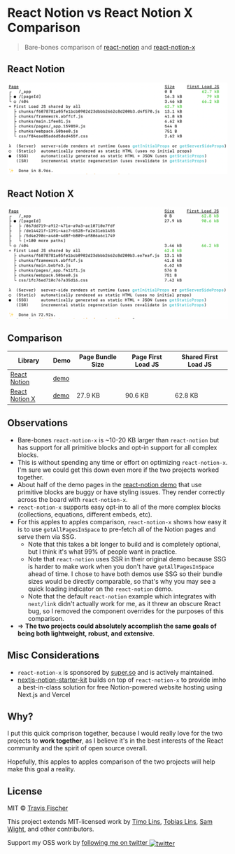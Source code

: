 # React Notion vs React Notion X Comparison

> Bare-bones comparison of [react-notion](https://github.com/splitbee/react-notion) and [react-notion-x](https://github.com/NotionX/react-notion-x)

## React Notion

<a href="https://test-react-notion.vercel.app">
  <p align="center">
    <img alt="React Notion" src="https://raw.githubusercontent.com/transitive-bullshit/test-react-notion/master/media/nextjs-example-react-notion-bare-bones.png">
  </p>
</a>

## React Notion X

<a href="https://test-react-notion-x.vercel.app">
  <p align="center">
    <img alt="React Notion X" src="https://raw.githubusercontent.com/transitive-bullshit/test-react-notion/master/media/nextjs-example-react-notion-x-bare-bones.png">
  </p>
</a>

## Comparison

| Library                                                     | Demo                                           | Page Bundle Size | Page First Load JS | Shared First Load JS |
| ----------------------------------------------------------- | ---------------------------------------------- | ---------------- | ------------------ | -------------------- |
| [React Notion](https://github.com/splitbee/react-notion)    | [demo](https://test-react-notion.vercel.app)   |
| [React Notion X](https://github.com/NotionX/react-notion-x) | [demo](https://test-react-notion-x.vercel.app) | 27.9 KB          | 90.6 KB            | 62.8 KB              |

## Observations

- Bare-bones `react-notion-x` is ~10-20 KB larger than `react-notion` but has support for all primitive blocks and opt-in support for all complex blocks.
- This is without spending any time or effort on optimizing `react-notion-x`. I'm sure we could get this down even more if the two projects worked together.
- About half of the demo pages in the [react-notion demo]() that use primitive blocks are buggy or have styling issues. They render correctly across the board with `react-notion-x`.
- `react-notion-x` supports easy opt-in to all of the more complex blocks (collections, equations, different embeds, etc).
- For this apples to apples comparison, `react-notion-x` shows how easy it is to use `getAllPagesInSpace` to pre-fetch all of the Notion pages and serve them via SSG.
  - Note that this takes a bit longer to build and is completely optional, but I think it's what 99% of people want in practice.
  - Note that `react-notion` uses SSR in their original demo because SSG is harder to make work when you don't have `getAllPagesInSpace` ahead of time. I chose to have both demos use SSG so their bundle sizes would be directly comparable, so that's why you may see a quick loading indicator on the `react-notion` demo.
  - Note that the default `react-notion` example which integrates with `next/link` didn't actually work for me, as it threw an obscure React bug, so I removed the component overrides for the purposes of this comparison.
- => **The two projects could absolutely accomplish the same goals of being both lightweight, robust, and extensive**.

## Misc Considerations

- `react-notion-x` is sponsored by [super.so](https://s.super.so/x) and is actively maintained.
- [nextjs-notion-starter-kit](https://github.com/transitive-bullshit/nextjs-notion-starter-kit) builds on top of `react-notion-x` to provide imho a best-in-class solution for free Notion-powered website hosting using Next.js and Vercel

## Why?

I put this quick comprison together, because I would really love for the two projects to **work together**, as I believe it's in the best interests of the React community and the spirit of open source overall.

Hopefully, this apples to apples comparison of the two projects will help make this goal a reality.

## License

MIT © [Travis Fischer](https://transitivebullsh.it)

This project extends MIT-licensed work by [Timo Lins](https://twitter.com/timolins), [Tobias Lins](https://twitter.com/linstobias), [Sam Wight](https://samw.dev), and other contributors.

Support my OSS work by <a href="https://twitter.com/transitive_bs">following me on twitter <img src="https://storage.googleapis.com/saasify-assets/twitter-logo.svg" alt="twitter" height="24px" align="center"></a>
